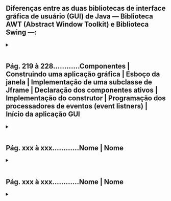 ## Diferenças entre as duas bibliotecas de interface gráfica de usuário (GUI) de Java — Biblioteca AWT (Abstract Window Toolkit) e Biblioteca Swing —:
<details>
<summary></summary>

**Recursos Adicionais:** Swing oferece uma gama mais ampla de componentes e recursos do que a AWT. Por exemplo, a AWT tem um conjunto limitado de componentes, enquanto a Swing tem uma variedade mais extensa, incluindo tabelas, árvores, abas e outros.

**Desempenho:** Em alguns casos, a AWT pode ter melhor desempenho por utilizar componentes nativos. No entanto, o desempenho da Swing melhorou ao longo do tempo, e a flexibilidade e riqueza de recursos muitas vezes superam qualquer pequena diferença de desempenho.

**Threads:** Swing é projetada para trabalhar bem com a Event Dispatch Thread (EDT), facilitando a manipulação de eventos e garantindo uma interface gráfica responsiva. AWT não tem um modelo de threads tão bem definido.
Geralmente, Swing é preferido por oferecer uma experiência mais consistente, rica e flexível em termos de interface gráfica do usuário, tornando-a a escolha predominante para o desenvolvimento de GUI em Java moderno.

**Componentes Swing:** A biblioteca Swing fornece uma ampla variedade de componentes gráficos, como JFrame (janela principal), JButton (botão), JTextField (campo de texto), JLabel (rótulo), JCheckBox (caixa de seleção), JComboBox (lista suspensa), entre outros. Esses componentes são organizados hierarquicamente e podem ser combinados para criar interfaces gráficas complexas.

**Modelo de Eventos:** A Swing utiliza um modelo de eventos para lidar com as interações do usuário. Os eventos, como cliques de mouse e pressionamentos de tecla, são gerados pelos componentes Swing e tratados por ouvintes de eventos (event listeners).

**Gerenciadores de Layout (Layout Managers):** Os gerenciadores de layout são responsáveis pela organização e disposição dos componentes dentro de um contêiner (por exemplo, um JPanel). Eles garantem que os componentes sejam posicionados e redimensionados adequadamente quando a interface gráfica é exibida ou redimensionada.

**Threads Swing:** A Swing é projetada para ser usada em ambientes gráficos interativos e, portanto, requer um cuidado especial com relação às threads. As operações relacionadas à interface gráfica devem ser executadas na Event Dispatch Thread (EDT) para garantir a sincronização e a resposta adequada aos eventos.

**Look and Feel:** A Swing permite a personalização do "look and feel" (aparência e comportamento) dos componentes gráficos. Você pode escolher entre diferentes estilos visuais, como o "Metal", "Nimbus" e "Windows", para adaptar a aparência do aplicativo ao sistema operacional em execução.

***Portanto, a biblioteca Swing em Java é geralmente preferida sobre a AWT para o desenvolvimento de interfaces gráficas de usuário (GUI) devido às suas vantagens em consistência visual, flexibilidade, variedade de componentes e recursos, personalização do "look and feel", e um modelo de eventos mais robusto.***

## Uso da biblioteca Swing

**CONCEITOS IMPORTANTES:**</br>
**1. Eventos (Events):** </br>
Eventos representam a ocorrência de alguma ação ou mudança de estado em um componente de interface gráfica, como um botão sendo clicado, um campo de texto sendo preenchido, etc.
Em Java, eventos podem ser gerados por diferentes componentes de GUI, como botões, caixas de texto, listas, etc.

**2. Ouvintes de Eventos (Event Listeners):** </br>
Ouvintes de eventos são objetos que agem como "escutadores" e "respondem" a eventos específicos.
Eles implementam interfaces específicas relacionadas ao tipo de evento que desejam tratar. Por exemplo, se você quiser lidar com eventos de clique de botão, implementaria a interface ActionListener.

</details>
</br>


## **Pág. 219 à 228............Componentes | Construindo uma aplicação gráfica | Esboço da janela | Implementação de uma subclasse de Jframe | Declaração dos componentes ativos | Implementação do construtor | Programação dos processadores de eventos (event listners) | Início da aplicação GUI**
<details>
<summary></summary>

### Os seis passos para a implementação de uma aplicação gráfica em Swing:
 - **Passo 1: Esboço da Janela**
   - Desenho da janela pretendida que inclui: disposição dos componentes (layout), identificação e tipo dos componentes, especificação das ações do usuário e reações correspondentes.
 - **Passo 2: Implementação de uma Subclasse de JFrame**
   - Construção de uma subclasse de JFrame para cada janela.
 - **Passo 3: Declaração dos Componentes**
   - Declaração dos componentes ativos como campos privados da classe criada e, opcionalmente, dos componentes não ativos.
 - **Passo 4: Implementação do Construtor**
   - Definição de construtor capaz de organizar os componentes na interface e registrar os eventos necessários.
 - **Passo 5: Programação dos Processadores de Eventos**
   - Implementação dos métodos que processarão os eventos selecionados.
 - **Passo 6: Início da Aplicação GUI**
   - Caso a janela seja a principal da aplicação (primeira janela a ser utilizada), é adequado incluir o método main(String[]).

</br>

*→ A disposição dos passos geralmente é organizada na seguinte órdem:*

```java
/*
[begin2—
    [begin3——end3]
    [begin4—
        [begin1——end1]
    —end4]
    [begin5——end5]
    [begin6——end6]
—end2]
*/
```

</br>

***Exemplo simples:***

```java
import javax.swing.*;
import java.awt.event.ActionEvent;
import java.awt.event.ActionListener;

//[↓ PASSO 2: Implementação de uma Subclasse de JFrame______________________________
public class MinhaJanela extends JFrame {

    //[↓ PASSO 3: Declaração dos Componentes____________________________________________
    private JButton meuBotao;
    //_________________________________________________________________________PASSO 3 ↑]


    //[↓ PASSO 4: Implementação do Construtor___________________________________________
    public MinhaJanela() {

        meuBotao = new JButton("Clique Aqui");
        getContentPane().add(meuBotao);
        
        //[↓ PASSO 1: Esboço da Janela______________________________________________________
        setTitle("Minha Janela Swing");
        setSize(300, 200);
        setDefaultCloseOperation(JFrame.EXIT_ON_CLOSE);
        //_________________________________________________________________________PASSO 1 ↑]


        // ♦ [(ou) Maneira 1/2↓]: Adicionando um ouvinte de evento (Event Listener) ao botão com classe anônima
        meuBotao.addActionListener(new ActionListener() {
            @Override
            public void actionPerformed(ActionEvent e) {
                // Este método é chamado quando o botão é clicado
                JOptionPane.showMessageDialog(null, "Você clicou no botão!");
            }
        });

        // ♦ [(ou) Maneira 2/2↑]: Adicionando um ouvinte de evento (Event Listener) ao botão substituindo a classe anônima por uma expressão lambda
        meuBotao.addActionListener((ActionEvent e) -> {
            JOptionPane.showMessageDialog(null, "Você clicou no botão!");
        });
    }
    //_________________________________________________________________________PASSO 4 ↑]


    /*[↓ PASSO 5: Programação dos Processadores de Eventos______________________________
     *  Métodos que processarão os eventos capturados pelos ouvintes 
     *  de evento (Event Listeners) declarados no método construtor
     *_________________________________________________________________________PASSO 5 ↑]


    //[↓ PASSO 6: Início da Aplicação GUI_______________________________________________
    public static void main(String[] args) {
        // Cria uma instância da classe principal
        MinhaJanela minhaJanela = new MinhaJanela();
        // Torna a janela visível
        minhaJanela.setVisible(true);
    }
    //_________________________________________________________________________PASSO 6 ↑]
}
//_________________________________________________________________________PASSO 2 ↑]

```

</br>

***Exemplo avançado:***

```java
// importação dos pacotes típicos para GUI
import java.awt.*;
import javax.swing.*;
// pacote para formatador decimal
import java.text.*;

@SuppressWarnings("serial") // informa ao compilador para não gerar um aviso relacionado à ausência do campo 'serialVersionUID' para a classe Pag219a228_SeisPassos
//[↓ PASSO 2: Implementação de uma Subclasse de JFrame______________________________
public class Pag219a228_SeisPassos extends JFrame {
    
    //[↓ PASSO 3: Declaração dos Componentes____________________________________________
    private JTextField tfValor1, tfValor2; // componentes ativos
    private JButton bLimpar, bConverter; // componentes ativos
    private JLabel lUnidade1, lUnidade2; // componentes não ativos
    DecimalFormat df = new DecimalFormat("#,##0.00"); // formatador decimal
    //_________________________________________________________________________PASSO 3 ↑]


    //[↓ PASSO 4: Implementação do Construtor___________________________________________
    public Pag219a228_SeisPassos () {

        // instancia componentes
        lUnidade1 = new JLabel("Celsius");
        lUnidade2 = new JLabel("Farenheit");
        tfValor1 = new JTextField();
        tfValor2 = new JTextField();
        bLimpar = new JButton("Limpar");
        bLimpar.setToolTipText("Limpa as caixas de entrada");
        bConverter = new JButton("Converter");
        bConverter.setToolTipText("Efetua convers\u00E3o do valor dado");

        // obtém container
        Container cp = getContentPane();
        
		// ajusta layout
        cp.setLayout(new GridLayout(3,2,5,5));
        /* adição dos componentes na ordem: da esquerda para a direita, de cima para baixo.
		   [ 1° ] [ 2° ]
		   [ 3° ] [ 4° ]
		   [ 5° ] [ 6° ] */
        cp.add(lUnidade1);  // [ 1° ]
        cp.add(tfValor1);   // [ 2° ]
        cp.add(lUnidade2);  // [ 3° ]
        cp.add(tfValor2);   // [ 4° ]
        cp.add(bLimpar);    // [ 5° ]
        cp.add(bConverter); // [ 6° ]


        //[↓ PASSO 1: Esboço da Janela ↓______________________________________________________
        setTitle("Conversor");
        cp.setBackground(Color.orange);
        setDefaultCloseOperation(JFrame.EXIT_ON_CLOSE);
        pack();
        //_________________________________________________________________________PASSO 1 ↑]


        // ouvintes de evento (Event Listeners) com expressão lambda
        bLimpar.addActionListener( (e) -> { 
			bLimparClick(); 
		});

        bConverter.addActionListener( (e) -> { 
			bConverterClick(); 
		});
    }
    //_________________________________________________________________________PASSO 4 ↑]


    //[↓ PASSO 5: Programação dos Processadores de Eventos______________________________
    private void bLimparClick () { // limpa caixas de texto
        tfValor1.setText("");
        tfValor2.setText("");
    }

    private void bConverterClick () {// efetua conversão
        // C -> F se tfValor2 vazia e tfValor1 com conteúdo
        if (tfValor2.getText().equals("") &&
            !tfValor1.getText().equals("")) {
            try {
                double res = 9*Double.parseDouble(tfValor1.getText())/5 + 32;
                tfValor1.setText("");
                tfValor2.setText("" + df.format(res));
            } catch (NumberFormatException exc) {
                tfValor1.selectAll();
                tfValor1.requestFocus();
                Toolkit.getDefaultToolkit().beep();
            }
        // F -> C se tfValor1 vazia e tfValor2 com conteúdo
        } else if (tfValor1.getText().equals("") &&
            !tfValor2.getText().equals("")) {
            try {
                double res = 5*(Double.parseDouble(tfValor2.getText())-32)/9;
                tfValor2.setText("");
                tfValor1.setText("" + df.format(res));
            } catch (NumberFormatException exc) {
                tfValor2.selectAll();
                tfValor2.requestFocus();
                Toolkit.getDefaultToolkit().beep();
            }
        }
    }
    //_________________________________________________________________________PASSO 5 ↑]


    //[↓ PASSO 6: Início da Aplicação GUI_______________________________________________
    public static void main (String a[]) { // início da aplicação
        SwingUtilities.invokeLater(new Runnable() {
            @Override
            public void run () {
                // instanciação e exibição da janela principal
                new Pag219a228_SeisPassos().setVisible(true);
        }   });
    }
    //_________________________________________________________________________PASSO 6 ↑]
}
//_________________________________________________________________________PASSO 2 ↑]

```

</details>
</br>


## **Pág. xxx à xxx............Nome | Nome**
<details>
<summary></summary>

```java
//code
```

</details>
</br>


## **Pág. xxx à xxx............Nome | Nome**
<details>
<summary></summary>

```java
//code
```

</details>
</br>